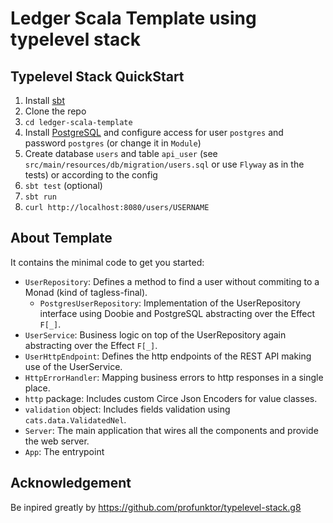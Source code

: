 Ledger Scala Template using typelevel stack
==========================================================================================================================================================================================

Typelevel Stack QuickStart
--------------------------

1. Install [sbt][sbt]
2. Clone the repo
3. `cd ledger-scala-template`
4. Install [PostgreSQL][postgresql] and configure access for user `postgres` and password `postgres` (or change it in `Module`)
5. Create database `users` and table `api_user` (see `src/main/resources/db/migration/users.sql` or use `Flyway` as in the tests) or according to the config
6. `sbt test` (optional)
7. `sbt run`
8. `curl http://localhost:8080/users/USERNAME`

About Template
--------------

It contains the minimal code to get you started:

- `UserRepository`: Defines a method to find a user without commiting to a Monad (kind of tagless-final).
  - `PostgresUserRepository`: Implementation of the UserRepository interface using Doobie and PostgreSQL abstracting over the Effect `F[_]`.
- `UserService`: Business logic on top of the UserRepository again abstracting over the Effect `F[_]`.
- `UserHttpEndpoint`: Defines the http endpoints of the REST API making use of the UserService.
- `HttpErrorHandler`: Mapping business errors to http responses in a single place.
- `http` package: Includes custom Circe Json Encoders for value classes.
- `validation` object: Includes fields validation using `cats.data.ValidatedNel`.
- `Server`: The main application that wires all the components and provide the web server.
- `App`: The entrypoint

Acknowledgement
----------------
Be inpired greatly by https://github.com/profunktor/typelevel-stack.g8

[typelevel]: https://typelevel.org
[http4s]: http://http4s.org/
[doobie]: http://tpolecat.github.io/doobie/
[circe]: https://circe.github.io/circe/
[cats-effect]: https://github.com/typelevel/cats-effect
[cats]: https://typelevel.org/cats/
[fs2]: https://github.com/functional-streams-for-scala/fs2
[pureconfig]: http://pureconfig.github.io

[sbt]: http://www.scala-sbt.org/1.x/docs/Setup.html
[postgresql]: https://www.postgresql.org/download/

